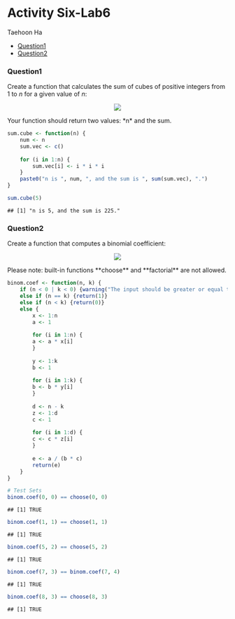 Activity Six-Lab6
================
Taehoon Ha

-   [Question1](#question1)
-   [Question2](#question2)

### Question1

Create a function that calculates the sum of cubes of positive integers from 1 to *n* for a given value of *n*:

<p align="center">
<img src = 'https://ws2.sinaimg.cn/large/006tNbRwly1fwruwfxockj301r01w3ya.jpg'>
</p>
Your function should return two values: *n* and the sum.

``` r
sum.cube <- function(n) {
    num <- n
    sum.vec <- c()
    
    for (i in 1:n) {
        sum.vec[i] <- i * i * i
    }
    paste0("n is ", num, ", and the sum is ", sum(sum.vec), ".")
}

sum.cube(5)
```

    ## [1] "n is 5, and the sum is 225."

### Question2

Create a function that computes a binomial coefficient:

<p align="center">
<img src = 'https://ws1.sinaimg.cn/large/006tNbRwly1fwruvsl619j301g01igld.jpg'>
</p>
Please note: built-in functions **choose** and **factorial** are not allowed.

``` r
binom.coef <- function(n, k) {
    if (n < 0 | k < 0) {warning("The input should be greater or equal to zero.")}
    else if (n == k) {return(1)}
    else if (n < k) {return(0)}
    else {
        x <- 1:n
        a <- 1
        
        for (i in 1:n) {
        a <- a * x[i]
        } 
        
        y <- 1:k
        b <- 1
        
        for (i in 1:k) {
        b <- b * y[i]
        } 
        
        d <- n - k
        z <- 1:d
        c <- 1
        
        for (i in 1:d) {
        c <- c * z[i]
        }
        
        e <- a / (b * c)
        return(e)
    }
}

# Test Sets
binom.coef(0, 0) == choose(0, 0)
```

    ## [1] TRUE

``` r
binom.coef(1, 1) == choose(1, 1)
```

    ## [1] TRUE

``` r
binom.coef(5, 2) == choose(5, 2)
```

    ## [1] TRUE

``` r
binom.coef(7, 3) == binom.coef(7, 4)
```

    ## [1] TRUE

``` r
binom.coef(8, 3) == choose(8, 3)
```

    ## [1] TRUE
